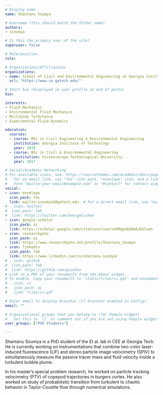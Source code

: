 ```yaml
---
# Display name
name: Shantanu Soumya

# Username (this should match the folder name)
authors:
- ssoumya

# Is this the primary user of the site?
superuser: false

# Role/position
role: 

# Organizations/Affiliations
organizations:
- name: School of Civil and Environmental Engineering at Georgia Institute of Technology
  url: "https://www.ce.gatech.edu/"

# Short bio (displayed in user profile at end of posts)
bio: 

interests:
- Fluid Mechanics
- Environmental Fluid Mechanics
- Multibody Turbulence
- Experimental Fluid Dynamics

education:
  courses:
  - course: MSc in Civil Engineering & Environmental Engineering
    institution: Georgia Institute of Technology
    year: 2018
  - course: BSc in Civil & Environmental Engineering
    institution: Visvesvaraya Technological University
    year: 2017

# Social/Academic Networking
# For available icons, see: https://sourcethemes.com/academic/docs/page-builder/#icons
#   For an email link, use "fas" icon pack, "envelope" icon, and a link in the
#   form "mailto:your-email@example.com" or "#contact" for contact widget.
social:
- icon: envelope
  icon_pack: fas
  link: mailto:ssoumya3@gatech.edu  # For a direct email link, use "mailto:test@example.org".
# - icon: twitter
#  icon_pack: fab
#  link: https://twitter.com/GeorgeCushen
- icon: google-scholar
  icon_pack: ai
  link: https://scholar.google.com/citations?user=xKMqqvEAAAAJ&hl=en
- icon: researchgate
  icon_pack: ai
  link: https://www.researchgate.net/profile/Shantanu_Soumya
- icon: linkedin
  icon_pack: fab
  link: https://www.linkedin.com/in/shantanu-soumya/
# - icon: github
#  icon_pack: fab
#  link: https://github.com/gcushen
# Link to a PDF of your resume/CV from the About widget.
# To enable, copy your resume/CV to `static/files/cv.pdf` and uncomment the lines below.
# - icon: cv
#   icon_pack: ai
#   link: files/cv.pdf

# Enter email to display Gravatar (if Gravatar enabled in Config)
email: ""

# Organizational groups that you belong to (for People widget)
#   Set this to `[]` or comment out if you are not using People widget.
user_groups: ["PhD Students"]

---
```


Shantanu Soumya is a PhD student of the Et al. lab in CEE at Georgia Tech. He is currently working on instrumentations that combine two-color laser-induced fluorescence (LIF) and stereo particle image velocimetry (SPIV) to simultaneously measure the passive tracer mass and fluid velocity inside a turbulent bubble plume.  

In his master’s special problem research, he worked on particle tracking velocimetry (PTV) of copepod trajectories in burgers vortex. He also worked on study of probabilistic transition from turbulent to chaotic behavior in Taylor-Couette flow through numerical simulations. 

